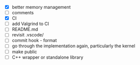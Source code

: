 * [x] better memory management
* [ ] comments
* [x] CI
* [ ] add Valgrind to CI
* [ ] README.md
* [ ] revisit .vscode/
* [ ] commit hook - format
* [ ] go through the implementation again, particularly the kernel
* [ ] make public
* [ ] C++ wrapper or standalone library
